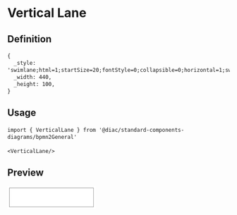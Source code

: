 # Vertical Lane

## Definition

```
{
  _style: 'swimlane;html=1;startSize=20;fontStyle=0;collapsible=0;horizontal=1;swimlaneLine=0;fillColor=none;whiteSpace=wrap;',
  _width: 440,
  _height: 100,
}
```

## Usage

```
import { VerticalLane } from '@diac/standard-components-diagrams/bpmn2General'

<VerticalLane/>
```

## Preview

<img src="./vertical-lane.png" width="200"/>

